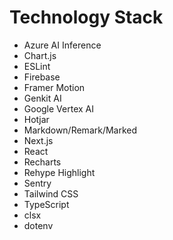 # Technology Stack

- Azure AI Inference
- Chart.js
- ESLint
- Firebase
- Framer Motion
- Genkit AI
- Google Vertex AI
- Hotjar
- Markdown/Remark/Marked
- Next.js
- React
- Recharts
- Rehype Highlight
- Sentry
- Tailwind CSS
- TypeScript
- clsx
- dotenv
